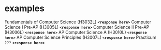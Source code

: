 # examples

Fundamentals of Computer Science (H3032L)
__`<response here>`__
Computer Science I Pre-AP (H3005L)
__`<response here>`__
Computer Science II Pre-AP (H3006L)
__`<response here>`__
AP Computer Science A (H3010L)
__`<response here>`__
AP Computer Science Principles (H3007L)
__`<response here>`__
Practicum `???`
__`<response here>`__
